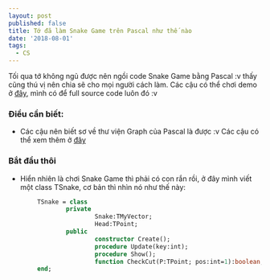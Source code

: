 ```yaml
---
layout: post
published: false
title: Tớ đã làm Snake Game trên Pascal như thế nào
date: '2018-08-01'
tags:
  - CS
---
```

Tối qua tớ không ngủ được nên ngồi code Snake Game bằng Pascal :v thấy cũng thú vị nên chia sẽ cho mọi người cách làm. Các cậu có thể chơi demo ở [đây](https://github.com/leduykhongngu/SnakeGame), mình có để full source code luôn đó :v 
### Điều cần biết:
- Các cậu nên biết sơ về thư viện Graph của Pascal là được :v Các cậu có thể xem thêm ở [đây](https://www.freepascal.org/docs-html/rtl/graph/index.html)

### Bắt đầu thôi
- Hiển nhiên là chơi Snake Game thì phải có con rắn rồi, ở đây mình viết một class TSnake, cơ bản thì nhìn nó như thế này:
```pascal
        TSnake = class
                private
                        Snake:TMyVector;
                        Head:TPoint;
                public
                        constructor Create();
                        procedure Update(key:int);
                        procedure Show();
                        function CheckCut(P:TPoint; pos:int=1):boolean;
        end;
```


